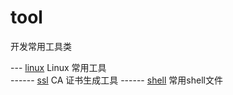 # tool
开发常用工具类


--- [linux](https://github.com/JefferyJob/tool/tree/master/linux "linux")  Linux 常用工具  
------ [ssl](https://github.com/JefferyJob/tool/tree/master/linux/ssl "ssl") CA 证书生成工具
------ [shell](https://github.com/JefferyJob/tool/tree/master/linux/shell "shell") 常用shell文件

